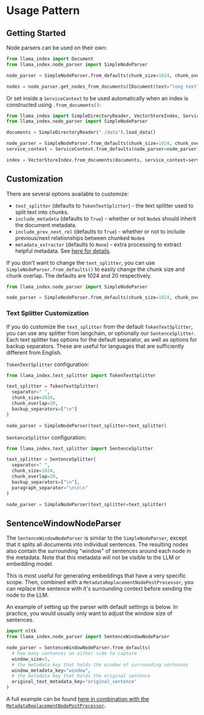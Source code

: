 # Usage Pattern

## Getting Started

Node parsers can be used on their own:

```python
from llama_index import Document
from llama_index.node_parser import SimpleNodeParser

node_parser = SimpleNodeParser.from_defaults(chunk_size=1024, chunk_overlap=20)

nodes = node_parser.get_nodes_from_documents([Document(text="long text")], show_progress=False)
```

Or set inside a `ServiceContext` to be used automatically when an index is constructed using `.from_documents()`:

```python
from llama_index import SimpleDirectoryReader, VectorStoreIndex, ServiceContext
from llama_index.node_parser import SimpleNodeParser

documents = SimpleDirectoryReader("./data").load_data()

node_parser = SimpleNodeParser.from_defaults(chunk_size=1024, chunk_overlap=20)
service_context = ServiceContext.from_defaults(node_parser=node_parser)

index = VectorStoreIndex.from_documents(documents, service_context=service_context)
```

## Customization

There are several options available to customize:

- `text_splitter` (defaults to `TokenTextSplitter`) - the text splitter used to split text into chunks.
- `include_metadata` (defaults to `True`) - whether or not `Node`s should inherit the document metadata.
- `include_prev_next_rel` (defaults to `True`) - whether or not to include previous/next relationships between chunked `Node`s
- `metadata_extractor` (defaults to `None`) - extra processing to extract helpful metadata. See [here for details](/core_modules/data_modules/documents_and_nodes/usage_metadata_extractor.md).

If you don't want to change the `text_splitter`, you can use `SimpleNodeParser.from_defaults()` to easily change the chunk size and chunk overlap. The defaults are 1024 and 20 respectively.

```python
from llama_index.node_parser import SimpleNodeParser

node_parser = SimpleNodeParser.from_defaults(chunk_size=1024, chunk_overlap=20)
```

### Text Splitter Customization

If you do customize the `text_splitter` from the default `TokenTextSplitter`, you can use any splitter from langchain, or optionally our `SentenceSplitter`. Each text splitter has options for the default separator, as well as options for backup separators. These are useful for languages that are sufficiently different from English.

`TokenTextSplitter` configuration:

```python
from llama_index.text_splitter import TokenTextSplitter

text_splitter = TokenTextSplitter(
  separator=" ",
  chunk_size=1024,
  chunk_overlap=20,
  backup_separators=["\n"]
)

node_parser = SimpleNodeParser(text_splitter=text_splitter)
```

`SentenceSplitter` configuration:

```python
from llama_index.text_splitter import SentenceSplitter

text_splitter = SentenceSplitter(
  separator=" ",
  chunk_size=1024,
  chunk_overlap=20,
  backup_separators=["\n"],
  paragraph_separator="\n\n\n"
)

node_parser = SimpleNodeParser(text_splitter=text_splitter)
```

## SentenceWindowNodeParser

The `SentenceWindowNodeParser` is similar to the `SimpleNodeParser`, except that it splits all documents into individual sentences. The resulting nodes also contain the surrounding "window" of sentences around each node in the metadata. Note that this metadata will not be visible to the LLM or embedding model.

This is most useful for generating embeddings that have a very specific scope. Then, combined with a `MetadataReplacementNodePostProcessor`, you can replace the sentence with it's surrounding context before sending the node to the LLM. 

An example of setting up the parser with default settings is below. In practice, you would usually only want to adjust the window size of sentences.

```python
import nltk
from llama_index.node_parser import SentenceWindowNodeParser

node_parser = SentenceWindowNodeParser.from_defaults(
  # how many sentences on either side to capture
  window_size=3,  
  # the metadata key that holds the window of surrounding sentences
  window_metadata_key="window",  
  # the metadata key that holds the original sentence
  original_text_metadata_key="original_sentence"
)
```

A full example can be found [here in combination with the `MetadataReplacementNodePostProcessor`](/examples/node_postprocessor/MetadataReplacementDemo.ipynb).
